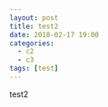 ```yaml
---
layout: post
title: test2
date: 2018-02-17 19:00
categories:
  - c2
  - c3
tags: [test]
---
```



test2


